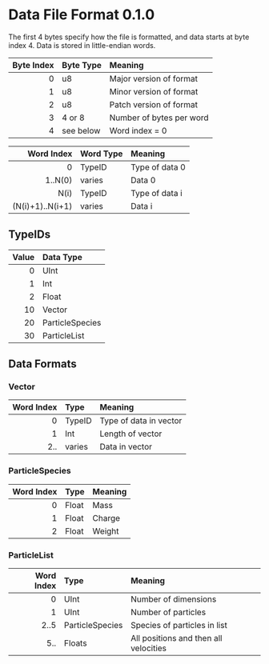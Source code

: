 # Data File Format 0.1.0
The first 4 bytes specify how the file is formatted, and data starts at byte index 4. Data is stored in little-endian words.

| Byte Index | Byte Type | Meaning                  |
| ---------: | :-------- | :----------------------- |
|          0 | u8        | Major version of format  |
|          1 | u8        | Minor version of format  |
|          2 | u8        | Patch version of format  |
|          3 | 4 or 8    | Number of bytes per word |
|          4 | see below | Word index = 0           |

|       Word Index | Word Type | Meaning        |
| ---------------: | :-------- | :------------- |
|                0 | TypeID    | Type of data 0 |
|          1..N(0) | varies    | Data 0         |
|             N(i) | TypeID    | Type of data i |
| (N(i)+1)..N(i+1) | varies    | Data i         |

## TypeIDs
| Value | Data Type       |
| ----: | :-------------- |
|     0 | UInt            |
|     1 | Int             |
|     2 | Float           |
|    10 | Vector          |
|    20 | ParticleSpecies |
|    30 | ParticleList    |

## Data Formats

### Vector
| Word Index | Type   | Meaning                |
| ---------: | :----- | :--------------------- |
|          0 | TypeID | Type of data in vector |
|          1 | Int    | Length of vector       |
|        2.. | varies | Data in vector         |

### ParticleSpecies
| Word Index | Type  | Meaning |
| ---------: | :---- | :------ |
|          0 | Float | Mass    |
|          1 | Float | Charge  |
|          2 | Float | Weight  |

### ParticleList
| Word Index | Type            | Meaning                               |
| ---------: | :-------------- | :------------------------------------ |
|          0 | UInt            | Number of dimensions                  |
|          1 | UInt            | Number of particles                   |
|       2..5 | ParticleSpecies | Species of particles in list          |
|        5.. | Floats          | All positions and then all velocities |
